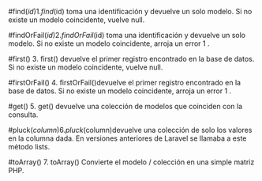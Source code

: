 #find($id)
	1. find($id) toma una identificación y devuelve un solo modelo. Si no existe un modelo coincidente, vuelve null.

#findOrFail($id)
	2. findOrFail($id) toma una identificación y devuelve un solo modelo. Si no existe un modelo coincidente, arroja un error 1 .

#first()
	3. first() devuelve el primer registro encontrado en la base de datos. Si no existe un modelo coincidente, vuelve null.

#firstOrFail()
	4. firstOrFail()devuelve el primer registro encontrado en la base de datos. Si no existe un modelo coincidente, arroja un error 1 .

#get()
	5. get() devuelve una colección de modelos que coinciden con la consulta.

#pluck($column)
	6. pluck($column)devuelve una colección de solo los valores en la columna dada. En versiones anteriores de Laravel se llamaba a este método lists.

#toArray()
	7. toArray() Convierte el modelo / colección en una simple matriz PHP.
